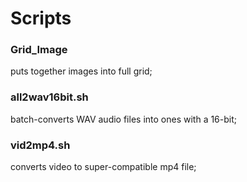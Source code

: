 # Scripts

### Grid_Image
puts together images into full grid;
### all2wav16bit.sh
batch-converts WAV audio files into ones with a 16-bit;
### vid2mp4.sh
converts video to super-compatible mp4 file;
